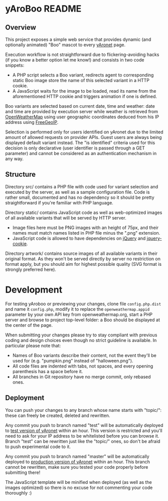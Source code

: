 yAroBoo README
==============

Overview
--------

This project exposes a simple web service that provides dynamic (and optionally
animated) "Boo" mascot to every [yAronet](http://www.yaronet.com) page.

Execution workflow is not straightforward due to flickering-avoiding hacks (if
you know a better option let me know!) and consists in two code snippets:

- A PHP script selects a Boo variant, redirects agent to corresponding static
  Boo image store the name of this selected variant in a HTTP cookie.
- A JavaScript waits for the image to be loaded, read its name from the
  aforementioned HTTP cookie and triggers animation if one is defined.

Boo variants are selected based on current date, time and weather: date and
time are provided by execution server while weather is retrieved from
[OpenWeatherMap](http://openweathermap.org/) using user geographic coordinates
deduced from his IP address using [FreeGeoIP](http://freegeoip.net/).

Selection is performed only for users identified on yAronet due to the limited
amount of allowed requests on provider APIs. Guest users are always being
displayed default variant instead. The "is identified" criteria used for this
decision is only declarative (user identifier is passed through a GET parameter)
and cannot be considered as an authentication mechanism in any way.


Structure
---------

Directory src/ contains a PHP file with code used for variant selection and
executed by the server, as well as a sample configuration file. Code is rather
small, documented and has no dependency so it should be pretty straightforward
if you're familiar with PHP language.

Directory static/ contains JavaScript code as well as web-optimized images of
all available variants that will be served by HTTP server.

- Image files here must be PNG images with an height of 75px, and their names
  must match names listed in PHP file minus the ".png" extension.
- JavaScript code is allowed to have dependencies on
  [jQuery](https://jquery.com/) and
  [jquery-cookie](https://github.com/carhartl/jquery-cookie).

Directory artwork/ contains source images of all available variants in their
original format. As they won't be served directly by server no restriction
on format apply, but you should aim for highest possible quality (SVG format
is strongly preferred here).


Development
===========

For testing yAroboo or previewing your changes, clone file `config.php.dist`
and name it `config.php`, modify it to replace the `openweathermap.appid`
parameter by your own API key from openweathermap.org, start a PHP server
and browse to project top-level folder: a Boo should be displayed at the
center of the page.

When submitting your changes please try to stay compliant with previous coding
and design choices even though no strict guideline is available. In particular
please note that:

- Names of Boo variants describe their content, not the event they'll be used
  for (e.g. "pumpkin.png" instead of "halloween.png").
- All code files are indented with tabs, not spaces, and every opening
  parenthesis has a space before it.
- All branches in Git repository have no merge commit, only rebased ones.


Deployment
----------

You can push your changes to any branch whose name starts with "topic/": these
can freely be created, deleted and rewritten.

Any commit you push to branch named "test" will be automatically deployed to
[test version of yAronet](http://www-test.yaronet.com) within an hour. This
version is restricted and you'll need to ask for your IP address to be
whitelisted before you can browse it. Branch "test" can be rewritten just like
the "topic/" ones, so don't be afraid to push experimental code to it.

Any commit you push to branch named "master" will be automatically deployed to
[production version of yAronet](http://www.yaronet.com) within an hour. This
branch cannot be rewritten, make sure you tested your code properly before
submitting there!

The JavaScript template will be minified when deployed (as well as the images
optimized) so there is no excuse for not commenting your code thoroughly :)
